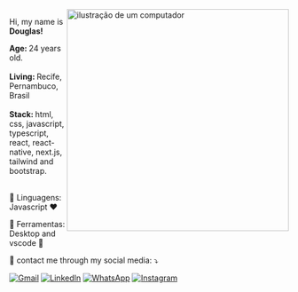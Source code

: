 
<img src="https://raw.githubusercontent.com/MicaelliMedeiros/micaellimedeiros/master/image/computer-illustration.png" alt="ilustração de um computador" min-width="400px" max-width="400px" width="400px" align="right">

<p align="left"> 
            Hi, my name is <strong>Douglas!</strong>

<strong> Age: </strong> 24 years old. <br> <br>
<strong> Living: </strong> Recife, Pernambuco, Brasil <br> <br>
<strong> Stack: </strong> html, css, javascript, typescript, react, react-native, next.js, tailwind and bootstrap. <br> <br>
<p align="left">
  🦄 Linguagens: Javascript ❤️
</p>

<p align="left">
  💼 Ferramentas: Desktop and vscode 🤖
</p>

<p align="left">
  💌 contact me through my social media: ⤵️
</p>

<p align="left">
  <a href="#" title="Gmail">
  <img src="https://img.shields.io/badge/-Gmail-FF0000?style=flat-square&labelColor=FF0000&logo=gmail&logoColor=white&link=LINK-DO-SEU-GMAIL" alt="Gmail"/></a>
  <a href="https://www.linkedin.com/in/douglas-sales-901898262/" title="LinkedIn">
  <img src="https://img.shields.io/badge/-Linkedin-0e76a8?style=flat-square&logo=Linkedin&logoColor=white&link=LINK-DO-SEU-LINKEDIN" alt="LinkedIn"/></a>
  <a href="https://wa.link/bfvrx0" title="WhatsApp">
  <img src="https://img.shields.io/badge/-WhatsApp-25d366?style=flat-square&labelColor=25d366&logo=whatsapp&logoColor=white&link=API-DO-SEU-WHATSAPP" alt="WhatsApp"/></a>
  <a href="https://www.instagram.com/dougsales.js/" title="Instagram">
  <img src="https://img.shields.io/badge/-Instagram-DF0174?style=flat-square&labelColor=DF0174&logo=instagram&logoColor=white&link=LINK-DO-SEU-INSTAGRAM" alt="Instagram"/></a>
</p>


